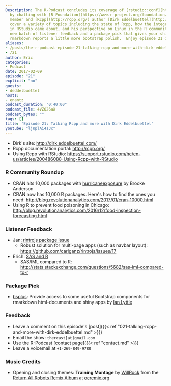 ```yaml
---
Description: The R-Podcast concludes its coverage of [rstudio::conf](https://www.rstudio.com/conference/)
  by chatting with [R Foundation](https://www.r-project.org/foundation/board.html)
  member and [Rcpp](http://rcpp.org/) author [Dirk Eddelbuettel](http://dirk.eddelbuettel.com/)!  We
  cover a variety of topics including the state of Rcpp, how the integration of Rcpp
  in RStudio came about, and his perspective on Linux in the R community.  Plus a
  new batch of listener feedback and a package pick that gives your shiny apps and
  rmarkdown reports a little more bootstrap polish.  Enjoy episode 21 of the R-Podcast!
aliases:
- /posts/the-r-podcast-episode-21-talking-rcpp-and-more-with-dirk-eddelbuettel.html
- /21
author: Eric
categories:
- Podcast
date: 2017-02-09
episode: "21"
explicit: "no"
guests:
- deddelbuettel
hosts:
- enantz
podcast_duration: "0:40:00"
podcast_file: 4VZQ26aX
podcast_bytes: ""
tags: []
title: 'Episode 21: Talking Rcpp and more with Dirk Eddelbuettel'
youtube: "ljKplAi4s3c"
---
```


* Dirk's site: <http://dirk.eddelbuettel.com/>
* Rcpp documentation portal: <http://rcpp.org/>
* Using Rcpp with RStudio: <https://support.rstudio.com/hc/en-us/articles/200486088-Using-Rcpp-with-RStudio>

### R Community Roundup

* CRAN hits 10,000 packages with [hurricaneexposure](https://cran.r-project.org/web/packages/hurricaneexposure/) by Brooke Anderson
* CRAN now has 10,000 R packages.  Here's how to find the ones you need: <http://blog.revolutionanalytics.com/2017/01/cran-10000.html>
* Using R to prevent food poisoning in Chicago: <http://blog.revolutionanalytics.com/2016/12/food-inspection-forecasting.html>

### Listener Feedback

* Jan: [rintrojs package issue](http://pastebin.com/e0b8Ed8n)
    + Robust solution for multi-page apps (such as navbar layout): <https://github.com/carlganz/rintrojs/issues/17>
* Erich: [SAS and R](http://pastebin.com/WfCQp37z)
     + SAS/IML compared to R: <http://stats.stackexchange.com/questions/5682/sas-iml-compared-to-r>

### Package Pick

- [bsplus](http://ijlyttle.github.io/bsplus/index.html): Provide access to some useful Bootstrap components for rmarkdown html-documents and shiny apps by [Ian Lyttle](https://github.com/ijlyttle)

### Feedback

- Leave a comment on this episode's [post]({{< ref "021-talking-rcpp-and-more-with-dirk-eddelbuettel.md" >}})
- Email the show: `thercast[at]gmail.com`
- Use the R-Podcast [contact page]({{< ref "contact.md" >}})
- Leave a voicemail at `+1-269-849-9780`

### Music Credits

- Opening and closing themes: __Training Montage__ by [WillRock](http://ocremix.org/artist/5043/willrock)  from the [Return All Robots Remix Album](http://ocremix.org/events/returnallrobots/) at [ocremix.org](http://ocremix.org/)

